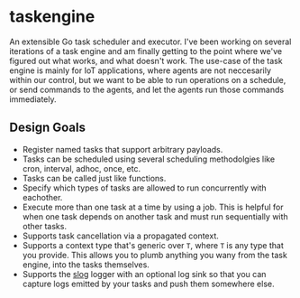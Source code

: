 # taskengine
An extensible Go task scheduler and executor. I've been working on several iterations of a task engine and am finally getting to the point where we've figured out what works, and what doesn't work. The use-case of the task engine is mainly for IoT applications, where agents are not neccesarily within our control, but we want to be able to run operations on a schedule, or send commands to the agents, and let the agents run those commands immediately.

## Design Goals
* Register named tasks that support arbitrary payloads.
* Tasks can be scheduled using several scheduling methodolgies like cron, interval, adhoc, once, etc.
* Tasks can be called just like functions.
* Specify which types of tasks are allowed to run concurrently with eachother.
* Execute more than one task at a time by using a job. This is helpful for when one task depends on another task and must run sequentially with other tasks.
* Supports task cancellation via a propagated context.
* Supports a context type that's generic over `T`, where `T` is any type that you provide. This allows you to plumb anything you wany from the task engine, into the tasks themselves.
* Supports the [slog](https://pkg.go.dev/golang.org/x/exp/slog) logger with an optional log sink so that you can capture logs emitted by your tasks and push them somewhere else.
